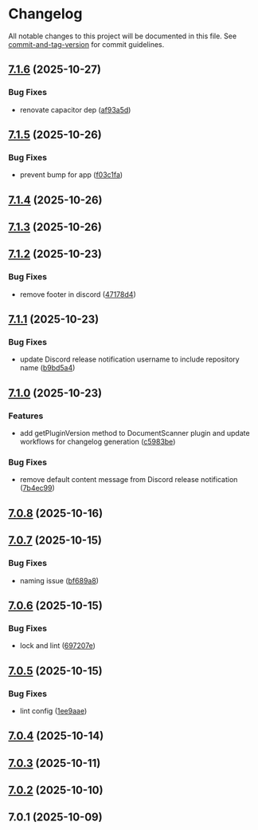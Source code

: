 # Changelog

All notable changes to this project will be documented in this file. See [commit-and-tag-version](https://github.com/absolute-version/commit-and-tag-version) for commit guidelines.

## [7.1.6](https://github.com/Cap-go/capacitor-document-scanner/compare/7.1.5...7.1.6) (2025-10-27)


### Bug Fixes

* renovate capacitor dep ([af93a5d](https://github.com/Cap-go/capacitor-document-scanner/commit/af93a5de5e66db791a4d0d9bf13361217e12422d))

## [7.1.5](https://github.com/Cap-go/capacitor-document-scanner/compare/7.1.4...7.1.5) (2025-10-26)


### Bug Fixes

* prevent bump for app ([f03c1fa](https://github.com/Cap-go/capacitor-document-scanner/commit/f03c1fad5d1bfcaba8809cc89c24a3da810ace56))

## [7.1.4](https://github.com/Cap-go/capacitor-document-scanner/compare/7.1.3...7.1.4) (2025-10-26)

## [7.1.3](https://github.com/Cap-go/capacitor-document-scanner/compare/7.1.2...7.1.3) (2025-10-26)

## [7.1.2](https://github.com/Cap-go/capacitor-document-scanner/compare/7.1.1...7.1.2) (2025-10-23)


### Bug Fixes

* remove footer in discord ([47178d4](https://github.com/Cap-go/capacitor-document-scanner/commit/47178d425b4e902fa5f06a98168e4dcfaa129c4f))

## [7.1.1](https://github.com/Cap-go/capacitor-document-scanner/compare/7.1.0...7.1.1) (2025-10-23)


### Bug Fixes

* update Discord release notification username to include repository name ([b9bd5a4](https://github.com/Cap-go/capacitor-document-scanner/commit/b9bd5a4cc40633dcb249bf601f3b5da1a2d5286d))

## [7.1.0](https://github.com/Cap-go/capacitor-document-scanner/compare/7.0.8...7.1.0) (2025-10-23)


### Features

* add getPluginVersion method to DocumentScanner plugin and update workflows for changelog generation ([c5983be](https://github.com/Cap-go/capacitor-document-scanner/commit/c5983be26f827a02a090fcd286c2701377777734))


### Bug Fixes

* remove default content message from Discord release notification ([7b4ec99](https://github.com/Cap-go/capacitor-document-scanner/commit/7b4ec99ccd205096c2aee7738a387999e2dc95e7))

## [7.0.8](https://github.com/Cap-go/capacitor-document-scanner/compare/7.0.7...7.0.8) (2025-10-16)

## [7.0.7](https://github.com/Cap-go/capacitor-document-scanner/compare/7.0.6...7.0.7) (2025-10-15)


### Bug Fixes

* naming issue ([bf689a8](https://github.com/Cap-go/capacitor-document-scanner/commit/bf689a882663e801986b29bbaee70ef0ca0317a8))

## [7.0.6](https://github.com/Cap-go/capacitor-document-scanner/compare/7.0.5...7.0.6) (2025-10-15)


### Bug Fixes

* lock and lint ([697207e](https://github.com/Cap-go/capacitor-document-scanner/commit/697207e25344c8e036d21dbf59f8d97c6d605b13))

## [7.0.5](https://github.com/Cap-go/capacitor-document-scanner/compare/7.0.4...7.0.5) (2025-10-15)


### Bug Fixes

* lint config ([1ee9aae](https://github.com/Cap-go/capacitor-document-scanner/commit/1ee9aae5273159f28a08b7d4c0851411fcc999d1))

## [7.0.4](https://github.com/Cap-go/capacitor-document-scanner/compare/7.0.3...7.0.4) (2025-10-14)

## [7.0.3](https://github.com/Cap-go/capacitor-document-scanner/compare/7.0.2...7.0.3) (2025-10-11)

## [7.0.2](https://github.com/Cap-go/capacitor-document-scanner/compare/7.0.1...7.0.2) (2025-10-10)

## 7.0.1 (2025-10-09)
